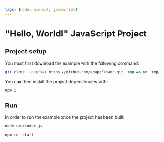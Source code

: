 ```yaml
---
tags: [node, minimal, javascript]
---
```


# "Hello, World!" JavaScript Project

## Project setup

You must first download the example with the following command:

```bash
git clone --depth=1 https://github.com/adap/flower.git _tmp && mv _tmp/intelligence/ts/examples/hello-world-js . && rm -rf _tmp && cd hello-world-js
```

You can then install the project dependencies with:

```bash
npm i
```

## Run

In order to run the example once the project has been built:

```bash
node src/index.js
```

```bash
npm run start
```
